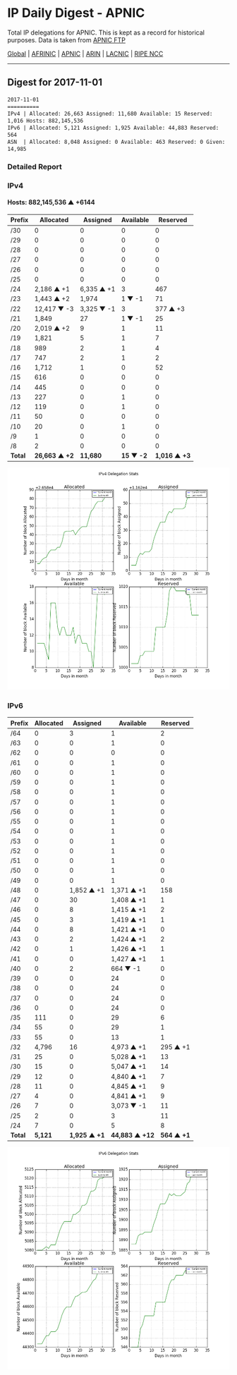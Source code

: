 # IP Daily Digest - APNIC

Total IP delegations for APNIC. This is kept as a record for historical purposes. Data is taken from [APNIC FTP](https://ftp.apnic.net/)

[Global](https://github.com/csmets/IP-Daily-Digest) | [AFRINIC](https://github.com/csmets/IP-Daily-Digest/tree/master/archives/AFRINIC) | [APNIC](https://github.com/csmets/IP-Daily-Digest/tree/master/archives/APNIC) | [ARIN](https://github.com/csmets/IP-Daily-Digest/tree/master/archives/ARIN) | [LACNIC](https://github.com/csmets/IP-Daily-Digest/tree/master/archives/LACNIC) | [RIPE NCC](https://github.com/csmets/IP-Daily-Digest/tree/master/archives/RIPE_NCC)

---

## Digest for 2017-11-01
```
2017-11-01
==========
IPv4 | Allocated: 26,663 Assigned: 11,680 Available: 15 Reserved: 1,016 Hosts: 882,145,536
IPv6 | Allocated: 5,121 Assigned: 1,925 Available: 44,883 Reserved: 564
ASN  | Allocated: 8,048 Assigned: 0 Available: 463 Reserved: 0 Given: 14,985
```

### Detailed Report

### IPv4

#### Hosts: **882,145,536 ▲ +6144**

| Prefix | Allocated | Assigned | Available | Reserved |
| ----- | ----- | ----- | ----- | ----- |
| /30 | 0 | 0 | 0 | 0 |
| /29 | 0 | 0 | 0 | 0 |
| /28 | 0 | 0 | 0 | 0 |
| /27 | 0 | 0 | 0 | 0 |
| /26 | 0 | 0 | 0 | 0 |
| /25 | 0 | 0 | 0 | 0 |
| /24 | 2,186 ▲ +1 | 6,335 ▲ +1 | 3 | 467 |
| /23 | 1,443 ▲ +2 | 1,974 | 1 ▼ -1 | 71 |
| /22 | 12,417 ▼ -3 | 3,325 ▼ -1 | 3 | 377 ▲ +3 |
| /21 | 1,849 | 27 | 1 ▼ -1 | 25 |
| /20 | 2,019 ▲ +2 | 9 | 1 | 11 |
| /19 | 1,821 | 5 | 1 | 7 |
| /18 | 989 | 2 | 1 | 4 |
| /17 | 747 | 2 | 1 | 2 |
| /16 | 1,712 | 1 | 0 | 52 |
| /15 | 616 | 0 | 0 | 0 |
| /14 | 445 | 0 | 0 | 0 |
| /13 | 227 | 0 | 1 | 0 |
| /12 | 119 | 0 | 1 | 0 |
| /11 | 50 | 0 | 0 | 0 |
| /10 | 20 | 0 | 1 | 0 |
| /9 | 1 | 0 | 0 | 0 |
| /8 | 2 | 0 | 0 | 0 |
| **Total** | **26,663 ▲ +2** | **11,680** | **15 ▼ -2** | **1,016 ▲ +3** |

![ipv4-stats](ipv4-figure.png)

### IPv6

| Prefix | Allocated | Assigned | Available | Reserved |
| ----- | ----- | ----- | ----- | ----- |
| /64 | 0 | 3 | 1 | 2 |
| /63 | 0 | 0 | 1 | 0 |
| /62 | 0 | 0 | 0 | 0 |
| /61 | 0 | 0 | 1 | 0 |
| /60 | 0 | 0 | 1 | 0 |
| /59 | 0 | 0 | 1 | 0 |
| /58 | 0 | 0 | 1 | 0 |
| /57 | 0 | 0 | 1 | 0 |
| /56 | 0 | 0 | 1 | 0 |
| /55 | 0 | 0 | 1 | 0 |
| /54 | 0 | 0 | 1 | 0 |
| /53 | 0 | 0 | 1 | 0 |
| /52 | 0 | 0 | 1 | 0 |
| /51 | 0 | 0 | 1 | 0 |
| /50 | 0 | 0 | 1 | 0 |
| /49 | 0 | 0 | 1 | 0 |
| /48 | 0 | 1,852 ▲ +1 | 1,371 ▲ +1 | 158 |
| /47 | 0 | 30 | 1,408 ▲ +1 | 1 |
| /46 | 0 | 8 | 1,415 ▲ +1 | 2 |
| /45 | 0 | 3 | 1,419 ▲ +1 | 1 |
| /44 | 0 | 8 | 1,421 ▲ +1 | 0 |
| /43 | 0 | 2 | 1,424 ▲ +1 | 2 |
| /42 | 0 | 1 | 1,426 ▲ +1 | 1 |
| /41 | 0 | 0 | 1,427 ▲ +1 | 1 |
| /40 | 0 | 2 | 664 ▼ -1 | 0 |
| /39 | 0 | 0 | 24 | 0 |
| /38 | 0 | 0 | 24 | 0 |
| /37 | 0 | 0 | 24 | 0 |
| /36 | 0 | 0 | 24 | 0 |
| /35 | 111 | 0 | 29 | 6 |
| /34 | 55 | 0 | 29 | 1 |
| /33 | 55 | 0 | 13 | 1 |
| /32 | 4,796 | 16 | 4,973 ▲ +1 | 295 ▲ +1 |
| /31 | 25 | 0 | 5,028 ▲ +1 | 13 |
| /30 | 15 | 0 | 5,047 ▲ +1 | 14 |
| /29 | 12 | 0 | 4,840 ▲ +1 | 7 |
| /28 | 11 | 0 | 4,845 ▲ +1 | 9 |
| /27 | 4 | 0 | 4,841 ▲ +1 | 9 |
| /26 | 7 | 0 | 3,073 ▼ -1 | 11 |
| /25 | 2 | 0 | 3 | 11 |
| /24 | 7 | 0 | 5 | 8 |
| **Total** | **5,121** | **1,925 ▲ +1** | **44,883 ▲ +12** | **564 ▲ +1** |

![ipv6-stats](ipv6-figure.png)